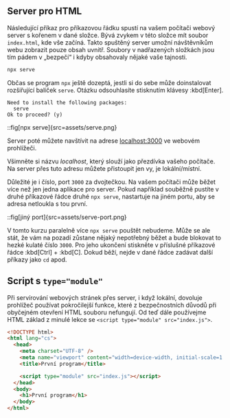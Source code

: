 ## Server pro HTML

Následující příkaz pro příkazovou řádku spustí na vašem počítači webový server s kořenem v dané složce. Bývá zvykem v této složce mít soubor `index.html`, kde vše začíná. Takto spuštěný server umožní návštěvníkům webu zobrazit pouze obsah uvnitř. Soubory v nadřazených složkách jsou tím pádem v „bezpečí“ i kdyby obsahovaly nějaké vaše tajnosti.

```sh
npx serve
```

Občas se program `npx` ještě dozeptá, jestli si do sebe může doinstalovat rozšiřující balíček `serve`. Otázku odsouhlasíte stisknutím klávesy :kbd[Enter].

```text
Need to install the following packages:
  serve
Ok to proceed? (y)
```

::fig[npx serve]{src=assets/serve.png}

Server poté můžete navštívit na adrese [localhost:3000](http://localhost:3000) ve webovém prohlížeči.

Všimněte si názvu _localhost_, který slouží jako přezdívka vašeho počítače. Na server přes tuto adresu můžete přistoupit jen vy, je lokální/místní.

Důležité je i číslo, port `3000` za dvojtečkou. Na vašem počítači může běžet více než jen jedna aplikace pro server. Pokud například souběžně pustíte v druhé příkazové řádce druhé `npx serve`, nastartuje na jiném portu, aby se adresa netloukla s tou první.

::fig[jiný port]{src=assets/serve-port.png}

V tomto kurzu paralelně více `npx serve` pouštět nebudeme. Může se ale stát, že vám na pozadí zůstane nějaký nepotřebný běžet a bude blokovat to hezké kulaté číslo `3000`. Pro jeho ukončení stiskněte v příslušné příkazové řádce :kbd[Ctrl] + :kbd[C]. Dokud běží, nejde v dané řádce zadávat další příkazy jako `cd` apod.

## Script s `type="module"`

Při servírování webových stránek přes server, i když lokální, dovoluje prohlížeč používat pokročilejší funkce, které z bezpečnostních důvodů při obyčejném otevření HTML souboru nefungují. Od teď dále používejme HTML základ z minulé lekce se `<script type="module" src="index.js">`.

```html
<!DOCTYPE html>
<html lang="cs">
  <head>
    <meta charset="UTF-8" />
    <meta name="viewport" content="width=device-width, initial-scale=1.0" />
    <title>První program</title>

    <script type="module" src="index.js"></script>
  </head>
  <body>
    <h1>První program</h1>
  </body>
</html>
```
